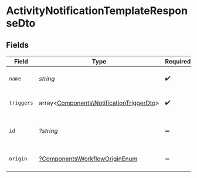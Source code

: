 # ActivityNotificationTemplateResponseDto


## Fields

| Field                                                                                         | Type                                                                                          | Required                                                                                      | Description                                                                                   |
| --------------------------------------------------------------------------------------------- | --------------------------------------------------------------------------------------------- | --------------------------------------------------------------------------------------------- | --------------------------------------------------------------------------------------------- |
| `name`                                                                                        | *string*                                                                                      | :heavy_check_mark:                                                                            | Name of the template                                                                          |
| `triggers`                                                                                    | array<[Components\NotificationTriggerDto](../../Models/Components/NotificationTriggerDto.md)> | :heavy_check_mark:                                                                            | Triggers of the template                                                                      |
| `id`                                                                                          | *?string*                                                                                     | :heavy_minus_sign:                                                                            | Unique identifier of the template                                                             |
| `origin`                                                                                      | [?Components\WorkflowOriginEnum](../../Models/Components/WorkflowOriginEnum.md)               | :heavy_minus_sign:                                                                            | Origin of the workflow                                                                        |
